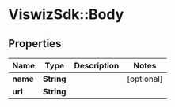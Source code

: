 # ViswizSdk::Body

## Properties
Name | Type | Description | Notes
------------ | ------------- | ------------- | -------------
**name** | **String** |  | [optional] 
**url** | **String** |  | 



